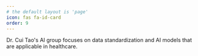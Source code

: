 ```yaml
---
# the default layout is 'page'
icon: fas fa-id-card
order: 9
---
```


<!-- > Add Markdown syntax content to file `_tabs/about.md`{: .filepath } and it will show up on this page.
{: .prompt-tip } -->

Dr. Cui Tao's AI group focuses on data standardization and AI models that are applicable in healthcare.